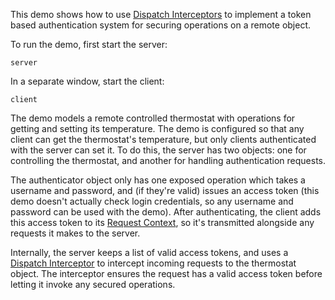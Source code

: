This demo shows how to use [Dispatch Interceptors][1] to implement a token based authentication system for securing operations on a remote object.

To run the demo, first start the server:

```
server
```

In a separate window, start the client:

```
client
```

The demo models a remote controlled thermostat with operations for getting and setting its temperature. The demo is configured so that any client can
get the thermostat's temperature, but only clients authenticated with the server can set it. To do this, the server has two objects: one for controlling
the thermostat, and another for handling authentication requests.

The authenticator object only has one exposed operation which takes a username and password, and (if they're valid) issues an access token
(this demo doesn't actually check login credentials, so any username and password can be used with the demo). After authenticating, the client adds
this access token to its [Request Context][2], so it's transmitted alongside any requests it makes to the server.

Internally, the server keeps a list of valid access tokens, and uses a [Dispatch Interceptor][1] to intercept incoming requests to the thermostat object.
The interceptor ensures the request has a valid access token before letting it invoke any secured operations.

[1]: https://doc.zeroc.com/ice/3.7/server-side-features/dispatch-interceptors
[2]: https://doc.zeroc.com/ice/3.7/client-side-features/request-contexts
